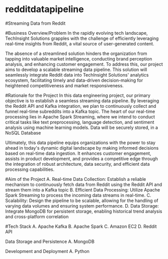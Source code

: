 # redditdatapipeline
#Streaming Data from Reddit

#Business Overview/Problem
In the rapidly evolving tech landscape, TechInsight Solutions grapples with the challenge of efficiently leveraging real-time insights from Reddit, a vital source of user-generated content. 


The absence of a streamlined solution hinders the organization from tapping into valuable market intelligence, conducting brand perception analysis, and enhancing customer engagement. To address this, our project aims to develop a scalable streaming data pipeline. This solution will seamlessly integrate Reddit data into TechInsight Solutions' analytics ecosystem, facilitating timely and data-driven decision-making for heightened competitiveness and market responsiveness.

#Rationale for the Project
In this data engineering project, our primary objective is to establish a seamless streaming data pipeline. By leveraging the Reddit API and Kafka integration, we plan to continuously collect and funnel real-time subreddits into a Kafka topic. The heart of our real-time processing lies in Apache Spark Streaming, where we intend to conduct critical tasks like text preprocessing, language detection, and sentiment analysis using machine learning models. Data will be securely stored, in a NoSQL Database

 

Ultimately, this data pipeline equips organizations with the power to stay ahead in today's dynamic digital landscape by making informed decisions based on real-time data ingestion. It enhances customer engagement, assists in product development, and provides a competitive edge through the integration of robust architecture, data security, and efficient data processing capabilities.

#Aim of the Project
A. Real-time Data Collection: Establish a reliable mechanism to continuously fetch data from Reddit using the Reddit API and stream them into a Kafka topic
B. Efficient Data Processing: Utilize Apache Spark Streaming to process the incoming data streams in real-time.
C. Scalability: Design the pipeline to be scalable, allowing for the handling of varying data volumes and ensuring system performance.
D. Data Storage: Integrate MongoDB for persistent storage, enabling historical trend analysis and cross-platform correlation

#Tech Stack
A. Apache Kafka
B. Apache Spark
C. Amazon EC2
D. Reddit API
 
Data Storage and Persistence
A. MongoDB
 
Development and Deployment
A. Python
